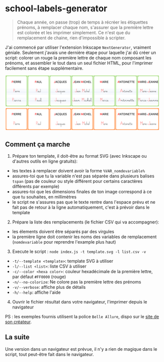 # school-labels-generator

> Chaque année, on passe (trop) de temps à récréer les étiquettes prénoms, à remplacer chaque nom, s'assurer que la première lettre est colorée et les imprimer simplement.
> Ce n'est que du remplacement de chaine, rien d'impossible à scripter.

J'ai commencé par utiliser l'extension Inkscape `NextGenerator`, vraiment géniale.
Seulement j'avais une dernière étape pour laquelle j'ai dû créer un script: colorer un rouge la première lettre de chaque nom composant les prénoms, et assembler le tout dans un seul fichier HTML, pour l'imprimer facilement sans étape supplémentaire.

![Exemple 1](examples/presence.png)
![Exemple 2](examples/chaise.png)

## Comment ça marche

1. Prépare ton template, il doit-être au format SVG (avec Inkscape ou d'autres outils en ligne gratuits):
  - les textes à remplacer doivent avoir la forme `%VAR_nomdevariable%`
  - assures-toi que tu la variable n'est pas séparée dans plusieurs balises `tspan` (pas de couleur ou style différent pour certains caractères différents par exemple)
  - assures-toi que les dimensions finales de ton image correspond à ce que tu souhaites, en millimètres
  - le script ne s'assures pas que le texte rentre dans l'espace prévu et ne fait pas de retour à la ligne automatiquement, c'est à prévoir dans le template
2. Prépare la liste des remplacements (le fichier CSV qui va accompagner):
  - les élements doivent être séparés par des virgules
  - la première ligne doit contenir les noms des variables de remplacement (`nomdevariable` pour reprendre l'example plus haut)
3. Execute le script : `node index.js -t template.svg -l list.csv -v`
  - `-t/--template <template>`: template SVG à utiliser
  - `-l/--list <list>`: liste CSV à utiliser
  - `-c/--color <hexa color>`: couleur hexadécimale de la première lettre, par défaut `#FF0000` (rouge)
  - `-n/--no-colorize`: Ne colore pas la première lettre des prénoms
  - `-v/--verbose`: affiche plus de détails
  - `-h/--help`: affiche l'aide
4. Ouvrir le fichier résultat dans votre navigateur, l'imprimer depuis le navigateur

PS : les exemples fournis utilisent la police `Belle Allure`, dispo sur le [site de son créateur](https://www.jeanboyault.fr/belle-allure/).

## La suite

Une version dans un navigateur est prévue, il n'y a rien de magique dans le script, tout peut-être fait dans le navigateur.
